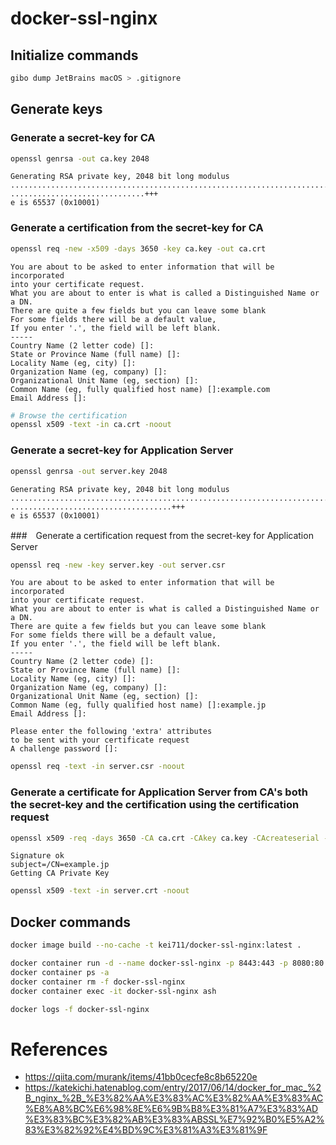 docker-ssl-nginx
===

## Initialize commands

```bash
gibo dump JetBrains macOS > .gitignore
```

## Generate keys

### Generate a secret-key for CA

```bash
openssl genrsa -out ca.key 2048
```

```
Generating RSA private key, 2048 bit long modulus
...............................................................................................+++
..............................+++
e is 65537 (0x10001)
```

### Generate a certification from the secret-key for CA

```bash
openssl req -new -x509 -days 3650 -key ca.key -out ca.crt
```

```
You are about to be asked to enter information that will be incorporated
into your certificate request.
What you are about to enter is what is called a Distinguished Name or a DN.
There are quite a few fields but you can leave some blank
For some fields there will be a default value,
If you enter '.', the field will be left blank.
-----
Country Name (2 letter code) []:
State or Province Name (full name) []:
Locality Name (eg, city) []:
Organization Name (eg, company) []:
Organizational Unit Name (eg, section) []:
Common Name (eg, fully qualified host name) []:example.com
Email Address []:
```

```bash
# Browse the certification
openssl x509 -text -in ca.crt -noout
```

### Generate a secret-key for Application Server

```bash
openssl genrsa -out server.key 2048
```

```
Generating RSA private key, 2048 bit long modulus
................................................................................................+++
....................................+++
e is 65537 (0x10001)
```

###　Generate a certification request from the secret-key for Application Server

```bash
openssl req -new -key server.key -out server.csr
```

```
You are about to be asked to enter information that will be incorporated
into your certificate request.
What you are about to enter is what is called a Distinguished Name or a DN.
There are quite a few fields but you can leave some blank
For some fields there will be a default value,
If you enter '.', the field will be left blank.
-----
Country Name (2 letter code) []:
State or Province Name (full name) []:
Locality Name (eg, city) []:
Organization Name (eg, company) []:
Organizational Unit Name (eg, section) []:
Common Name (eg, fully qualified host name) []:example.jp
Email Address []:

Please enter the following 'extra' attributes
to be sent with your certificate request
A challenge password []:
```

```bash
openssl req -text -in server.csr -noout
```

### Generate a certificate for Application Server from CA's both the secret-key and the certification using the certification request

```bash
openssl x509 -req -days 3650 -CA ca.crt -CAkey ca.key -CAcreateserial -in server.csr -out server.crt
```

```
Signature ok
subject=/CN=example.jp
Getting CA Private Key
```

```bash
openssl x509 -text -in server.crt -noout
```


## Docker commands

```bash
docker image build --no-cache -t kei711/docker-ssl-nginx:latest .

docker container run -d --name docker-ssl-nginx -p 8443:443 -p 8080:80 kei711/docker-ssl-nginx:latest
docker container ps -a
docker container rm -f docker-ssl-nginx
docker container exec -it docker-ssl-nginx ash

docker logs -f docker-ssl-nginx
```


# References

- https://qiita.com/murank/items/41bb0cecfe8c8b65220e
- https://katekichi.hatenablog.com/entry/2017/06/14/docker_for_mac_%2B_nginx_%2B_%E3%82%AA%E3%83%AC%E3%82%AA%E3%83%AC%E8%A8%BC%E6%98%8E%E6%9B%B8%E3%81%A7%E3%83%AD%E3%83%BC%E3%82%AB%E3%83%ABSSL%E7%92%B0%E5%A2%83%E3%82%92%E4%BD%9C%E3%81%A3%E3%81%9F

